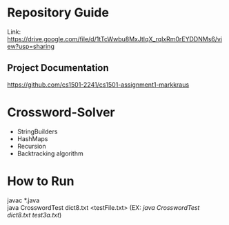 # Repository Guide
Link: https://drive.google.com/file/d/1tTcWwbu8MxJtIqX_rqlxRm0rEYDDNMs6/view?usp=sharing<br>

## Project Documentation
https://github.com/cs1501-2241/cs1501-assignment1-markkraus<br>

# Crossword-Solver
- StringBuilders<br>
- HashMaps<br>
- Recursion<br>
- Backtracking algorithm<br>

# How to Run
javac *.java<br>
java CrosswordTest dict8.txt <testFile.txt> (EX: _java CrosswordTest dict8.txt test3a.txt_)
